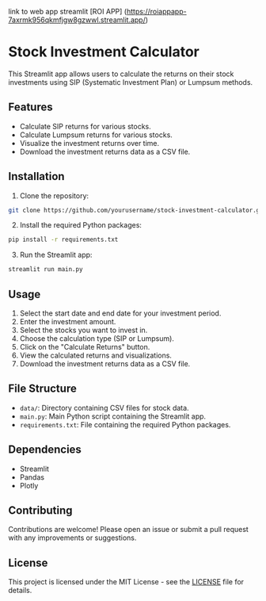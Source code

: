 link to web app streamlit [ROI APP] (https://roiappapp-7axrmk956qkmfjgw8gzwwl.streamlit.app/)

# Stock Investment Calculator

This Streamlit app allows users to calculate the returns on their stock investments using SIP (Systematic Investment Plan) or Lumpsum methods.

## Features

- Calculate SIP returns for various stocks.
- Calculate Lumpsum returns for various stocks.
- Visualize the investment returns over time.
- Download the investment returns data as a CSV file.

## Installation

1. Clone the repository:

```bash
git clone https://github.com/yourusername/stock-investment-calculator.git
```

2. Install the required Python packages:

```bash
pip install -r requirements.txt
```

3. Run the Streamlit app:

```bash
streamlit run main.py
```

## Usage

1. Select the start date and end date for your investment period.
2. Enter the investment amount.
3. Select the stocks you want to invest in.
4. Choose the calculation type (SIP or Lumpsum).
5. Click on the "Calculate Returns" button.
6. View the calculated returns and visualizations.
7. Download the investment returns data as a CSV file.

## File Structure

- `data/`: Directory containing CSV files for stock data.
- `main.py`: Main Python script containing the Streamlit app.
- `requirements.txt`: File containing the required Python packages.

## Dependencies

- Streamlit
- Pandas
- Plotly

## Contributing

Contributions are welcome! Please open an issue or submit a pull request with any improvements or suggestions.

## License

This project is licensed under the MIT License - see the [LICENSE](LICENSE) file for details.

